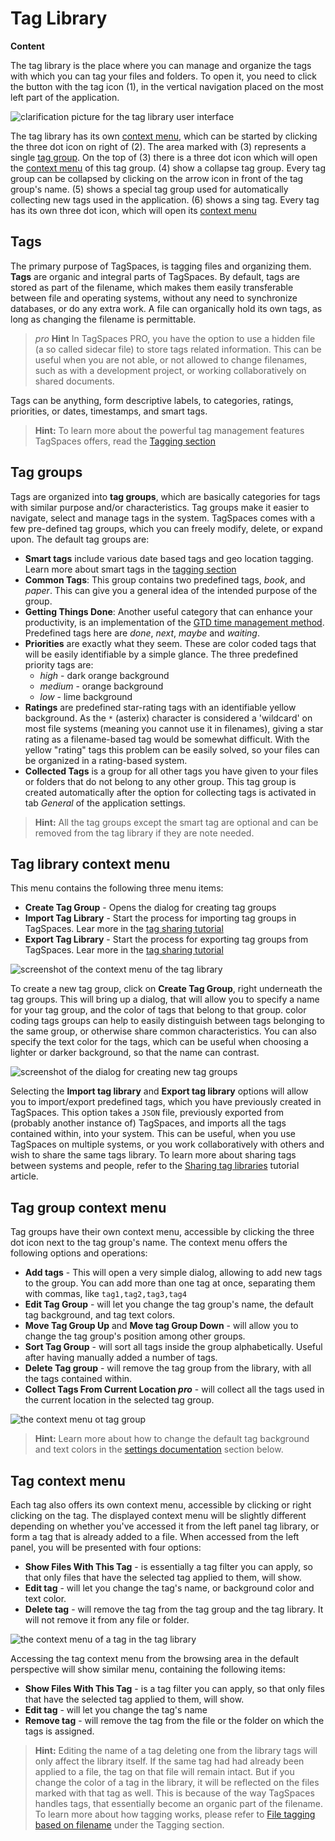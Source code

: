 # Tag Library

**Content**
<!-- toc -->

The tag library is the place where you can manage and organize the tags with which you can tag your files and folders. To open it, you need to click the button with the tag icon (1), in the vertical navigation placed on the most left part of the application.

![clarification picture for the tag library user interface](/media/tag-library-overview.png)

The tag library has its own [context menu](#tag-library-context-menu), which can be started by clicking the three dot icon on right of (2). The area marked with (3) represents a single [tag group](#tag-groups). On the top of (3) there is a three dot icon which will open the [context menu](#tag-group-context-menu) of this tag group. (4) show a collapse tag group. Every tag group can be collapsed by clicking on the arrow icon in front of the tag group's name. (5) shows a special tag group used for automatically collecting new tags used in the application. (6) shows a sing tag. Every tag has its own three dot icon, which will open its [context menu](#tag-context-menu)

## Tags

The primary purpose of TagSpaces, is tagging files and organizing them. **Tags** are organic and integral parts of TagSpaces. By default, tags are stored as part of the filename, which makes them easily transferable between file and operating systems, without any need to synchronize databases, or do any extra work. A file can organically hold its own tags, as long as changing the filename is permittable.

><i class = "profeature">pro</i> **Hint** In TagSpaces PRO, you have the option to use a hidden file (a so called sidecar file) to store tags related information. This can be useful when you are not able, or not allowed to change filenames, such as with a development project, or working collaboratively on shared documents.

Tags can be anything, form descriptive labels, to categories, ratings, priorities, or dates, timestamps, and smart tags.

> **Hint:** To learn more about the powerful tag management features TagSpaces offers, read the [Tagging section](tagging.html)

## Tag groups

Tags are organized into **tag groups**, which are basically categories for tags with similar purpose and/or characteristics. Tag groups make it easier to navigate, select and manage tags in the system. TagSpaces comes with a few pre-defined tag groups, which you can freely modify, delete, or expand upon. The default tag groups are:

* **Smart tags** include various date based tags and geo location tagging. Learn more about smart tags in the [tagging section](/tagging.html#smart-tags)
* **Common Tags**: This group contains two predefined tags, *book*, and *paper*. This can give you a general idea of the intended purpose of the group.
* **Getting Things Done**: Another useful category that can enhance your productivity, is an implementation of the [GTD time management method](https://en.wikipedia.org/wiki/Getting_Things_Done). Predefined tags here are *done*, *next*, *maybe* and *waiting*.
* **Priorities** are exactly what they seem. These are color coded tags that will be easily identifiable by a simple glance. The three predefined priority tags are:
    * *high* - dark orange background
    * *medium* - orange background
    * *low* - lime background
* **Ratings** are predefined star-rating tags with an identifiable yellow background. As the `*` (asterix) character is considered a 'wildcard' on most file systems (meaning you cannot use it in filenames), giving a star rating as a filename-based tag would be somewhat difficult. With the yellow "rating" tags this problem can be easily solved, so your files can be organized in a rating-based system.
* **Collected Tags** is a group for all other tags you have given to your files or folders that do not belong to any other group. This tag group is created automatically after the option for collecting tags is activated in tab *General* of the application settings.

> **Hint:** All the tag groups except the smart tag are optional and can be removed from the tag library if they are note needed.

## Tag library context menu
This menu contains the following three menu items:

* **Create Tag Group** - Opens the dialog for creating tag groups
* **Import Tag Library** - Start the process for importing tag groups in TagSpaces. Lear more in the [tag sharing tutorial](/tutorials/sharing-tags.html#distributing-the-library)
* **Export Tag Library** - Start the process for exporting tag groups from TagSpaces. Lear more in the [tag sharing tutorial](/tutorials/sharing-tags.html#exporting-the-existing-tag-groups)

![screenshot of the context menu of the tag library](/media/taglibrary-context-menu.png)

To create a new tag group, click on **Create Tag Group**, right underneath the tag groups. This will bring up a dialog, that will allow you to specify a name for your tag group, and the color of tags that belong to that group. color coding tags groups can help to easily distinguish between tags belonging to the same group, or otherwise share common characteristics. You can also specify the text color for the tags, which can be useful when choosing a lighter or darker background, so that the name can contrast.

![screenshot of the dialog for creating new tag groups](/media/new-tag-group-dialog.png)

Selecting the **Import tag library** and **Export tag library** options will allow you to import/export predefined tags, which you have previously created in TagSpaces. This option takes a `JSON` file, previously exported from (probably another instance of) TagSpaces, and imports all the tags contained within, into your system. This can be useful, when you use TagSpaces on multiple systems, or you work collaboratively with others and wish to share the same tags library. To learn more about sharing tags between systems and people, refer to the [Sharing tag libraries](/tutorials/sharing-tags.html) tutorial article.

## Tag group context menu
Tag groups have their own context menu, accessible by clicking the three dot icon next to the tag group's name. The context menu offers the following options and operations:

* **Add tags** - This will open a very simple dialog, allowing to add new tags to the group. You can add more than one tag at once, separating them with commas, like `tag1,tag2,tag3,tag4`
* **Edit Tag Group** - will let you change the tag group's name, the default tag background, and tag text colors.
* **Move Tag Group Up** and **Move tag Group Down** - will allow you to change the tag group's position among other groups.
* **Sort Tag Group** - will sort all tags inside the group alphabetically. Useful after having manually added a number of tags.
* **Delete Tag group** - will remove the tag group from the library, with all the tags contained within.
* **Collect Tags From Current Location <i class="profeature">pro</i>** - will collect all the tags used in the current location in the selected tag group.

![the context menu ot tag group](/media/tag-group-context-menu.png)

> **Hint:** Learn more about how to change the default tag background and text colors in the [settings documentation](#settings) section below.

## Tag context menu
Each tag also offers its own context menu, accessible by clicking or right clicking on the tag. The displayed context menu will be slightly different depending on whether you've accessed it from the left panel tag library, or form a tag that is already added to a file. When accessed from the left panel, you will be presented with four options:

* **Show Files With This Tag**  -  is essentially a tag filter you can apply, so that only files that have the selected tag applied to them, will show.
* **Edit tag**  -  will let you change the tag's name, or background color and text color.
* **Delete tag**  -  will remove the tag from the tag group and the tag library. It will not remove it from any file or folder.

![the context menu of a tag in the tag library](/media/tag-operations-dialog.png)

Accessing the tag context menu from the browsing area in the default perspective will show similar menu, containing the following items:

* **Show Files With This Tag**  -  is a tag filter you can apply, so that only files that have the selected tag applied to them, will show.
* **Edit tag**  -  will let you change the tag's name
* **Remove tag**  -  will remove the tag from the file or the folder on which the tags is assigned.

<!-- **Hint:** You can add key-bindings to any tag. Key bindings are essentially a key combination that allows you to quickly mark a file with the tag in question. just select the file, press the key combination, and the file will be marked.

Key-bindings can be either key combinations, like e.g. `ctrl+a`, which mean you should press these keys simultaneously; or repeated keystrokes, like `e t`, which means you should press these keys in quick succession. Tags that have key bindings will be marked with a little keyboard icon (⌨) in th tag library.

When accessing a tag's context menu from the **file browsing area** (the main area of the User Interface), any modifications will only apply to the tag on the selected file, and **not** to the tag as contained in the tag library. This context menu will still allow you to filter, edit, or remove the tag, and also offer to change its position among the other tags applied to the selected file, moving it left or right.

![](/media/tag-operations-dialog-2.png) -->

> **Hint:** Editing the name of a tag deleting one from the library tags will only affect the library itself. If the same tag had had already been applied to a file, the tag on that file will remain intact. But if you change the color of a tag in the library, it will be reflected on the files marked with that tag as well. This is because of the way TagSpaces handles tags, that essentially become an organic part of the filename.  To learn more about how tagging works, please refer to [File tagging based on filename](tagging.html#file-tagging-based-on-filename) under the Tagging section.